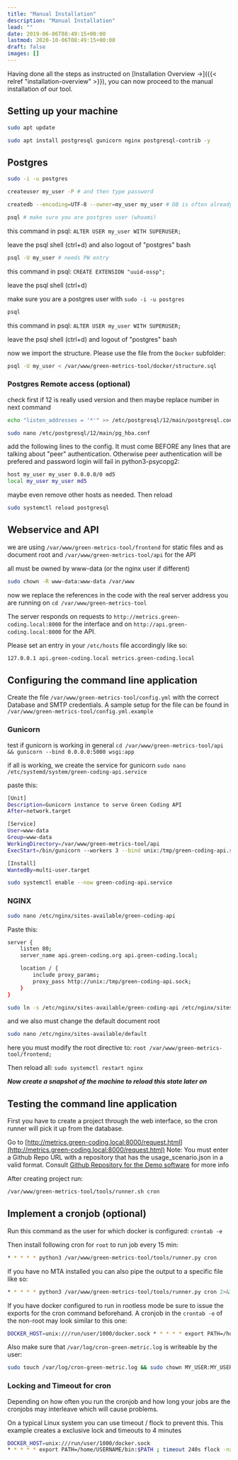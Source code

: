 ```yaml
---
title: "Manual Installation"
description: "Manual Installation"
lead: ""
date: 2019-06-06T08:49:15+00:00
lastmod: 2020-10-06T08:49:15+00:00
draft: false
images: []
---
```


Having done all the steps as instructed on [Installation Overview →]({{< relref "installation-overview" >}}), you can now proceed to the manual installation of our tool.

## Setting up your machine

```bash
sudo apt update

sudo apt install postgresql gunicorn nginx postgresql-contrib -y
```

## Postgres
```bash
sudo -i -u postgres

createuser my_user -P # and then type password

createdb --encoding=UTF-8 --owner=my_user my_user # DB is often already created with previous command

psql # make sure you are postgres user (whoami)
```

this command in psql: ```ALTER USER my_user WITH SUPERUSER;```

leave the psql shell (ctrl+d) and also logout of "postgres" bash

```bash
psql -U my_user # needs PW entry
```

this command in psql: ```CREATE EXTENSION "uuid-ossp";```

leave the psql shell (ctrl+d)

make sure you are a postgres user with ```sudo -i -u postgres```

```bash
psql
```

this command in psql: ```ALTER USER my_user WITH SUPERUSER;```

leave the psql shell (ctrl+d) and logout of "postgres" bash

now we import the structure. Please use the file from the ```Docker``` subfolder:

```bash
psql -U my_user < /var/www/green-metrics-tool/docker/structure.sql
```

### Postgres Remote access (optional)

check first if 12 is really used version and then maybe replace number in next command

```bash
echo "listen_addresses = '*'" >> /etc/postgresql/12/main/postgresql.conf

sudo nano /etc/postgresql/12/main/pg_hba.conf
```

add the following lines to the config. It must come BEFORE any lines that are talking about "peer" authentication.
Otherwise peer authentication will be prefered and password login will fail in python3-psycopg2:

```bash
host my_user my_user 0.0.0.0/0 md5
local my_user my_user md5
```

maybe even remove other hosts as needed. Then reload

```bash
sudo systemctl reload postgresql
```

## Webservice and API
we are using ```/var/www/green-metrics-tool/frontend``` for static files and as document root and ```/var/www/green-metrics-tool/api``` for the API

all must be owned by www-data (or the nginx user if different)

```bash
sudo chown -R www-data:www-data /var/www
```

now we replace the references in the code with the real server address you are running on ```cd /var/www/green-metrics-tool```

The server responds on requests to ```http://metrics.green-coding.local:8000``` for the interface
and on ```http://api.green-coding.local:8000``` for the API.

Please set an entry in your ```/etc/hosts``` file accordingly like so:

```bash
127.0.0.1 api.green-coding.local metrics.green-coding.local
```

## Configuring the command line application

Create the file ```/var/www/green-metrics-tool/config.yml``` with the correct Database and SMTP credentials. A sample setup for the file can be found in ```/var/www/green-metrics-tool/config.yml.example```

### Gunicorn

test if gunicorn is working in general ```cd /var/www/green-metrics-tool/api && gunicorn --bind 0.0.0.0:5000 wsgi:app```

if all is working, we create the service for gunicorn ```sudo nano /etc/systemd/system/green-coding-api.service```

paste this:

```bash
[Unit]
Description=Gunicorn instance to serve Green Coding API
After=network.target

[Service]
User=www-data
Group=www-data
WorkingDirectory=/var/www/green-metrics-tool/api
ExecStart=/bin/gunicorn --workers 3 --bind unix:/tmp/green-coding-api.sock -m 007 api:app --user www-data -k uvicorn.workers.UvicornWorker --error-logfile /var/log/gunicorn-error.log

[Install]
WantedBy=multi-user.target
```

```bash
sudo systemctl enable --now green-coding-api.service
```

### NGINX

```bash
sudo nano /etc/nginx/sites-available/green-coding-api
```

Paste this:

```bash
server {
    listen 80;
    server_name api.green-coding.org api.green-coding.local;

    location / {
        include proxy_params;
        proxy_pass http://unix:/tmp/green-coding-api.sock;
    }
}
```
```bash
sudo ln -s /etc/nginx/sites-available/green-coding-api /etc/nginx/sites-enabled/
```

and we also must change the default document root

```bash
sudo nano /etc/nginx/sites-available/default
```

here you must modify the root directive to: ```root /var/www/green-metrics-tool/frontend;```

Then reload all: ```sudo systemctl restart nginx```

***Now create a snapshot of the machine to reload this state later on***

## Testing the command line application

First you have to create a project through the web interface, so the cron runner will pick it up from the database.

Go to [http://metrics.green-coding.local:8000/request.html](http://metrics.green-coding.local:8000/request.html) Note: You must enter a Github Repo URL with a repository that has the usage_scenario.json in a valid format. Consult [Github Repository for the Demo software](https://github.com/green-coding-berlin/green-metric-demo-software) for more info

After creating project run:

```bash
/var/www/green-metrics-tool/tools/runner.sh cron
```

## Implement a cronjob (optional)

Run this command as the user for which docker is configured: ```crontab -e```

Then install following cron for ```root``` to run job every 15 min:

```bash
* * * * * python3 /var/www/green-metrics-tool/tools/runner.py cron
```

If you have no MTA installed you can also pipe the output to a specific file like so:

```bash
* * * * * python3 /var/www/green-metrics-tool/tools/runner.py cron 2>&1 >> /var/log/cron-green-metric.log
```

If you have docker configured to run in rootless mode be sure to issue the exports for the cron command beforehand. A cronjob in the ```crontab -e``` of the non-root may look similar to this one:

```bash
DOCKER_HOST=unix:///run/user/1000/docker.sock * * * * * export PATH=/home/USERNAME/bin:$PATH; python3 /var/www/green-metrics-tool/tools/runner.py cron 2>&1 >> /var/log/cron-green-metric.log
```

Also make sure that ```/var/log/cron-green-metric.log``` is writeable by the user:

```bash
sudo touch /var/log/cron-green-metric.log && sudo chown MY_USER:MY_USER /var/log/cron-green-metric.log
```

### Locking and Timeout for cron

Depending on how often you run the cronjob and how long your jobs are the cronjobs may interleave which will cause problems.

On a typical Linux system you can use timeout / flock to prevent this. This example creates a exclusive lock and timeouts to 4 minutes

```bash
DOCKER_HOST=unix:///run/user/1000/docker.sock
* * * * * export PATH=/home/USERNAME/bin:$PATH ; timeout 240s flock -nx /var/lock/greencoding-runner python3 /var/www/green-metrics-tool/tools/runner.py cron 2>&1 >> /var/log/cron-green-metric.log
```